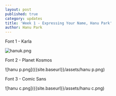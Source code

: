 ```yaml
---
layout: post
published: true
category: updates
title: 'Week 1 - Expressing Your Name, Hanu Park'
author: Hanu Park
---
```

Font 1 - Karla  

![hanuk.png]({{site.baseurl}}/assets/hanuk.png)  

Font 2 - Planet Kosmos  

![hanu p.png]({{site.baseurl}}/assets/hanu p.png)  

Font 3 - Comic Sans  

![hanu c.png]({{site.baseurl}}/assets/hanu c.png)
